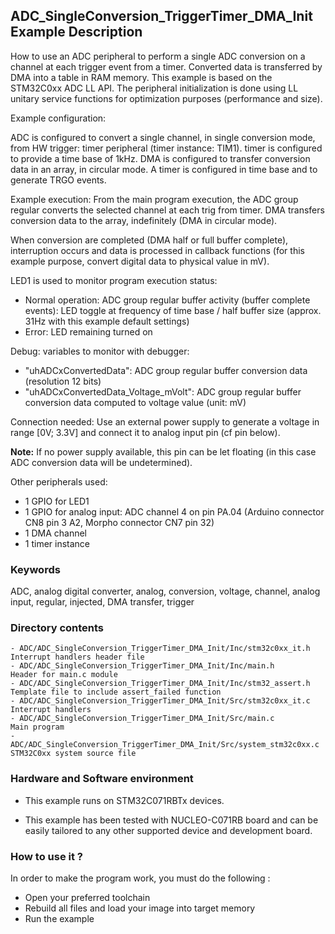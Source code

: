 ## <b>ADC_SingleConversion_TriggerTimer_DMA_Init Example Description</b>

How to use an ADC peripheral to perform a single ADC conversion on a channel 
at each trigger event from a timer. Converted data is transferred by DMA
into a table in RAM memory.
This example is based on the STM32C0xx ADC LL API.
The peripheral initialization is done using LL unitary service functions
for optimization purposes (performance and size).

Example configuration:

ADC is configured to convert a single channel, in single conversion mode,
from HW trigger: timer peripheral (timer instance: TIM1).
timer is configured to provide a time base of 1kHz.
DMA is configured to transfer conversion data in an array, in circular mode.
A timer is configured in time base and to generate TRGO events.

Example execution:
From the main program execution, the ADC group regular converts the
selected channel at each trig from timer. DMA transfers conversion data to the array,
indefinitely (DMA in circular mode).

When conversion are completed (DMA half or full buffer complete),
interruption occurs and data is processed in callback functions (for this example purpose,
convert digital data to physical value in mV).

LED1 is used to monitor program execution status:

- Normal operation: ADC group regular buffer activity (buffer complete events):
  LED toggle at frequency of time base / half buffer size (approx. 31Hz with this example default settings)
- Error: LED remaining turned on

Debug: variables to monitor with debugger:

- "uhADCxConvertedData": ADC group regular buffer conversion data (resolution 12 bits)
- "uhADCxConvertedData_Voltage_mVolt": ADC group regular buffer conversion data computed to voltage value (unit: mV)

Connection needed:
Use an external power supply to generate a voltage in range [0V; 3.3V]
and connect it to analog input pin (cf pin below).

**Note:** If no power supply available, this pin can be let floating (in this case
ADC conversion data will be undetermined).

Other peripherals used:

 - 1 GPIO for LED1
 - 1 GPIO for analog input: ADC channel 4 on pin PA.04 (Arduino connector CN8 pin 3 A2, Morpho connector CN7 pin 32)
 - 1 DMA channel
 - 1 timer instance

### <b>Keywords</b>

ADC, analog digital converter, analog, conversion, voltage, channel, analog input, regular, injected, DMA transfer, trigger

### <b>Directory contents</b>

    - ADC/ADC_SingleConversion_TriggerTimer_DMA_Init/Inc/stm32c0xx_it.h          Interrupt handlers header file
    - ADC/ADC_SingleConversion_TriggerTimer_DMA_Init/Inc/main.h                  Header for main.c module
    - ADC/ADC_SingleConversion_TriggerTimer_DMA_Init/Inc/stm32_assert.h          Template file to include assert_failed function
    - ADC/ADC_SingleConversion_TriggerTimer_DMA_Init/Src/stm32c0xx_it.c          Interrupt handlers
    - ADC/ADC_SingleConversion_TriggerTimer_DMA_Init/Src/main.c                  Main program
    - ADC/ADC_SingleConversion_TriggerTimer_DMA_Init/Src/system_stm32c0xx.c      STM32C0xx system source file


### <b>Hardware and Software environment</b>

  - This example runs on STM32C071RBTx devices.
    
  - This example has been tested with NUCLEO-C071RB board and can be
    easily tailored to any other supported device and development board.


### <b>How to use it ?</b> 

In order to make the program work, you must do the following :

 - Open your preferred toolchain
 - Rebuild all files and load your image into target memory
 - Run the example